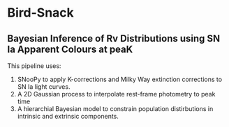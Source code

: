 # Bird-Snack 

**B**ayesian **I**nference of **R**v **D**istributions using **SN** Ia **A**pparent **C**olours at pea**K**
---

This pipeline uses:

1) SNooPy to apply K-corrections and Milky Way extinction corrections to SN Ia light curves. 
2) A 2D Gaussian process to interpolate rest-frame photometry to peak time
3) A hierarchial Bayesian model to constrain population distirbutions in intrinsic and extrinsic components.
